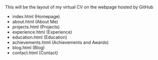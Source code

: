 This will be the layout of my virtual CV on the webpage hosted by GitHub

- index.html (Homepage)
- about.html (About Me)
- projects.html (Projects)
- experience.html (Experience)
- education.html (Education)
- achievements.html (Achievements and Awards)
- blog.html (Blog)
- contact.html (Contact)